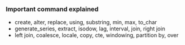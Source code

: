 ### Important command explained
* create, alter, replace, using, substring, min, max, to_char
* generate_series, extract, isodow, lag, interval, join, right join
* left join, coalesce, locale, copy, cte, windowing, partition by, over
